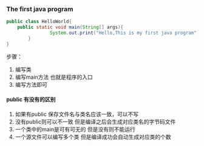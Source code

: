 ### The first java program

```java
public class HelloWorld{
    public static void main(String[] args){
                System.out.print("Hello,This is my first java program");
        }
}
```

步骤：

1. 编写类
2. 编写main方法 也就是程序的入口
3. 编写方法即可

#### public 有没有的区别

1. 如果有public 保存文件名与类名应该一致，可以不写
2. 没有public则可以不一致 但是编译之后会生成对应类名的字节码文件
3. 一个类中的main是可有可无的 但是没有则不能运行
4. 一个源文件可以编写多个类 但是编译成功会自动生成对应类的个数

